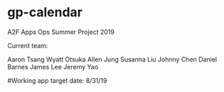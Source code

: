 # gp-calendar

A2F Apps Ops Summer Project 2019

Current team:

Aaron Tsang
Wyatt Otsuka
Allen Jung
Susanna Liu
Johnny Chen
Daniel Barnes
James Lee
Jeremy Yao

#Working app target date: 8/31/19
